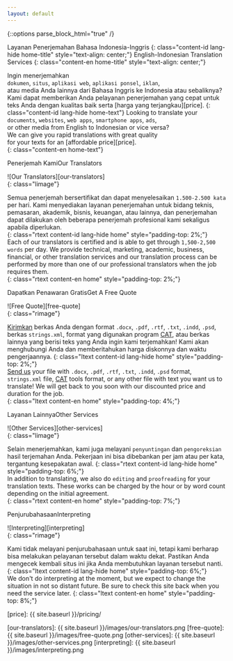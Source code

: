 ```yaml
---
layout: default
---
```


{::options parse_block_html="true" /}
<script src="/scripts/jquery.fullPage.min.js"></script>
<script>
   $(document).ready(function(){
      function checkWidth() {
         if ($(window).width < 600) {
            $('.section > .wrapper').removeClass('wrapper');
         }
      }
      $('.page-content').closest('div.wrapper').removeClass('wrapper');
      $('.section').wrapInner('<div class="wrapper"></div>');
      checkWidth(); // to run onLoad
      $('.page-content').fullpage();
      $(window).resize(checkWidth);
   });
</script>

<div class="section shadow-night">
<div class="main">

Layanan Penerjemahan Bahasa Indonesia-Inggris
{: class="content-id lang-hide home-title" style="text-align: center;"}
English-Indonesian Translation Services
{: class="content-en home-title" style="text-align: center;"}

Ingin menerjemahkan   
`dokumen`, `situs`, `aplikasi web`, `aplikasi ponsel`, `iklan`,  
atau media Anda lainnya dari Bahasa Inggris ke Indonesia atau sebaliknya?  
Kami dapat memberikan Anda pelayanan penerjemahan yang cepat untuk  
teks Anda dengan kualitas baik serta [harga yang terjangkau][price]. 
{: class="content-id lang-hide home-text"}
Looking to translate your  
`documents`, `websites`, `web apps`, `smartphone apps`, `ads`,  
or other media from English to Indonesian or vice versa?   
We can give you rapid translations with great quality  
for your texts for an [affordable price][price].  
{: class="content-en home-text"}

</div>
</div>

<div class="section mirage">
<span class="playfair content-id lang-hide">Penerjemah Kami</span><span class="playfair content-en">Our Translators</span>

![Our Translators][our-translators]  
{: class="limage"}  

Semua penerjemah bersertifikat dan dapat menyelesaikan `1.500-2.500 kata` 
per hari. Kami menyediakan layanan penerjemahan untuk bidang teknis, 
pemasaran, akademik, bisnis, keuangan, atau lainnya, dan penerjemahan dapat 
dilakukan oleh beberapa penerjemah profesional kami sekaligus apabila 
diperlukan.  
{: class="rtext content-id lang-hide home" style="padding-top: 2%;"}  
Each of our translators is certified and is able to get through 
`1,500-2,500 words` per day. We provide technical, marketing, academic, 
business, financial, or other translation services and our translation 
process can be performed by more than one of our professional translators 
when the job requires them.   
{: class="rtext content-en home" style="padding-top: 2%;"}  

</div>

<div class="section virgin-america">
<span class="playfair content-id lang-hide">Dapatkan Penawaran Gratis</span><span class="playfair content-en">Get A Free Quote</span>

![Free Quote][free-quote]  
{: class="rimage"}  

[Kirimkan][contact-us] berkas Anda dengan format `.docx`, `.pdf`, `.rtf`, 
`.txt`, `.indd`, `.psd`, berkas `strings.xml`, format yang digunakan 
program [CAT][cat-wiki], atau berkas lainnya yang berisi teks yang Anda 
ingin kami terjemahkan! Kami akan menghubungi Anda dan memberitahukan 
harga diskonnya dan waktu pengerjaannya.
{: class="ltext content-id lang-hide home" style="padding-top: 2%;"}  
[Send us][contact-us] your file with `.docx`, `.pdf`, `.rtf`, `.txt`, 
`.indd`, `.psd` format, `strings.xml` file, [CAT][cat-wiki] tools format, 
or any other file with text you want us to translate! We will get back to 
you soon with our discounted price and duration for the job.  
{: class="ltext content-en home" style="padding-top: 4%;"}  

</div>

<div class="section dirty-fog">
<span class="playfair content-id lang-hide">Layanan Lainnya</span><span class="playfair content-en">Other Services</span>

![Other Services][other-services]  
{: class="limage"}  
  
Selain menerjemahkan, kami juga melayani `penyuntingan` dan `pengoreksian` 
hasil terjemahan Anda. Pekerjaan ini bisa dibebankan per jam atau per kata, 
tergantung kesepakatan awal. 
{: class="rtext content-id lang-hide home" style="padding-top: 6%;"}  
In addition to translating, we also do `editing` and `proofreading` for 
your translation texts. These works can be charged by the hour or by word 
count depending on the initial agreement.  
{: class="rtext content-en home" style="padding-top: 7%;"}  

</div>

<div class="section ash">
<span class="playfair content-id lang-hide">Penjurubahasaan</span><span class="playfair content-en">Interpreting</span>

![Interpreting][interpreting]  
{: class="rimage"}  
  
Kami tidak melayani penjurubahasaan untuk saat ini, tetapi kami berharap 
bisa melakukan pelayanan tersebut dalam waktu dekat. Pastikan Anda mengecek 
kembali situs ini jika Anda membutuhkan layanan tersebut nanti.  
{: class="ltext content-id lang-hide home" style="padding-top: 6%;"}  
We don't do interpreting at the moment, but we expect to change the 
situation in not so distant future. Be sure to check this site back when 
you need the service later. 
{: class="ltext content-en home" style="padding-top: 8%;"}  

</div>  

[contact-us]: mailto:settrans.eits@gmail.com "SetTrans.EITS@gmail.com"
[cat-wiki]: https://en.wikipedia.org/wiki/Computer-assisted_translation 
"Computer-assisted translation"
[price]: {{ site.baseurl }}/pricing/


[our-translators]: {{ site.baseurl }}/images/our-translators.png
[free-quote]: {{ site.baseurl }}/images/free-quote.png
[other-services]: {{ site.baseurl }}/images/other-services.png
[interpreting]: {{ site.baseurl }}/images/interpreting.png
